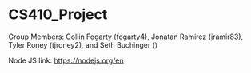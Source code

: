 # CS410_Project
Group Members: Collin Fogarty (fogarty4), Jonatan Ramirez (jramir83), Tyler Roney (tjroney2), and Seth Buchinger ()

Node JS link: https://nodejs.org/en
